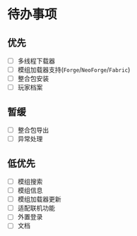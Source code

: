 # 待办事项

## 优先

- [ ] 多线程下载器
- [ ] 模组加载器支持(`Forge`/`NeoForge`/`Fabric`)
- [ ] 整合包安装
- [ ] 玩家档案

## 暂缓

- [ ] 整合包导出
- [ ] 异常处理

## 低优先
- [ ] 模组搜索
- [ ] 模组信息
- [ ] 模组加载器更新
- [ ] 适配联机功能
- [ ] 外置登录
- [ ] 文档
